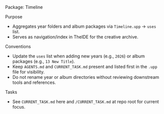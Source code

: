 Package: Timeline

Purpose
- Aggregates year folders and album packages via `Timeline.upp` → `uses` list.
- Serves as navigation/index in TheIDE for the creative archive.

Conventions
- Update the `uses` list when adding new years (e.g., `2026`) or album packages (e.g., `13 New Title`).
- Keep `AGENTS.md` and `CURRENT_TASK.md` present and listed first in the `.upp` file for visibility.
- Do not rename year or album directories without reviewing downstream tools and references.

Tasks
- See `CURRENT_TASK.md` here and `/CURRENT_TASK.md` at repo root for current focus.

